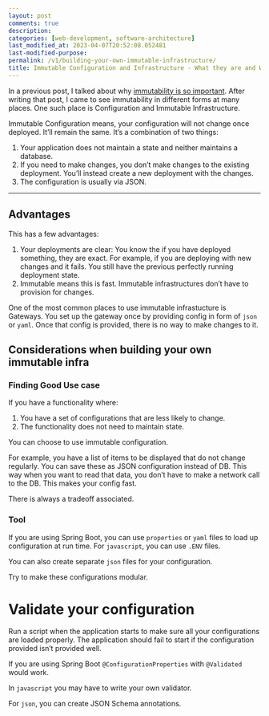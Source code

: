 ```yaml
---
layout: post
comments: true
description: 
categories: [web-development, software-architecture]
last_modified_at: 2023-04-07T20:52:08.052481
last-modified-purpose:
permalink: /v1/building-your-own-immutable-infrastructure/
title: Immutable Configuration and Infrastructure - What they are and Where Can You Build Your Own
---
```


In a previous post, I talked about why [immutability is so important](https://www.ankushchoubey.com/immutable-objects/ "‌"). After writing that post, I came to see immutability in different forms at many places. One such place is Configuration and Immutable Infrastructure.

Immutable Configuration means, your configuration will not change once deployed. It’ll remain the same. It’s a combination of two things:

1. Your application does not maintain a state and neither maintains a database.
2. If you need to make changes, you don’t make changes to the existing deployment. You’ll instead create a new deployment with the changes.
3. The configuration is usually via JSON.

---

## Advantages

This has a few advantages:

1. Your deployments are clear: You know the if you have deployed something, they are exact. For example, if you are deploying with new changes and it fails. You still have the previous perfectly running deployment state.
2. Immutable means this is fast. Immutable infrastructures don’t have to provision for changes.

One of the most common places to use immutable infrastucture is Gateways. You set up the gateway once by providing config in form of `json` or `yaml`. Once that config is provided, there is no way to make changes to it.

## Considerations when building your own immutable infra

### Finding Good Use case

If you have a functionality where:

1. You have a set of configurations that are less likely to change.
2. The functionality does not need to maintain state.

You can choose to use immutable configuration.

For example, you have a list of items to be displayed that do not change regularly. You can save these as JSON configuration instead of DB. This way when you want to read that data, you don’t have to make a network call to the DB. This makes your config fast.

There is always a tradeoff associated.

### Tool

If you are using Spring Boot, you can use `properties` or `yaml` files to load up configuration at run time. For `javascript`, you can use `.ENV` files.

You can also create separate `json` files for your configuration.

Try to make these configurations modular.

# Validate your configuration

Run a script when the application starts to make sure all your configurations are loaded properly. The application should fail to start if the configuration provided isn’t provided well.

If you are using Spring Boot `@ConfigurationProperties` with `@Validated` would work.

In `javascript` you may have to write your own validator.

For `json`, you can create JSON Schema annotations.